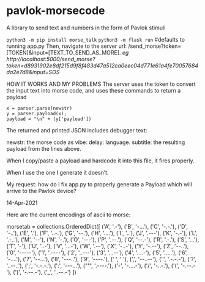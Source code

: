 # pavlok-morsecode
 A library to send text and numbers in the form of Pavlok stimuli


`python3 -m pip install morse_talk`
`python3 -m flask run` #defaults to running app.py
Then, navigate to the server url: /send_morse?token=[TOKEN]&input=[TEXT_TO_SEND_AS_MORE]. 
	*eg http://localhost:5000/send_morse?token=d8931902e8df215d9f8f483d47a512ca0eec04d771e61a4fe70057684da2e7d8&input=SOS*


HOW IT WORKS AND MY PROBLEMS
The server uses the token to convert the input text into morse code, and uses these commands to return a payload

	x = parser.parse(newstr)
	y = parser.payload(x);
	payload = "\n" + (y['payload']) 	

The returned and printed JSON includes debugger text:

newstr: the morse code as vibe: delay: language.
subtitle: the resulting payload from the lines above.

When I copy/paste a payload and hardcode it into this file, it fires properly.

When I use the one I generate it doesn’t.

My request: how do I fix app.py to properly generate a Payload which will arrive to the Pavlok device?


14-Apr-2021

Here are the current encodings of ascii to morse:

morsetab = collections.OrderedDict([
    ('A', '.-'),
    ('B', '-...'),
    ('C', '-.-.'),
    ('D', '-..'),
    ('E', '.'),
    ('F', '..-.'),
    ('G', '--.'),
    ('H', '....'),
    ('I', '..'),
    ('J', '.---'),
    ('K', '-.-'),
    ('L', '.-..'),
    ('M', '--'),
    ('N', '-.'),
    ('O', '---'),
    ('P', '.--.'),
    ('Q', '--.-'),
    ('R', '.-.'),
    ('S', '...'),
    ('T', '-'),
    ('U', '..-'),
    ('V', '...-'),
    ('W', '.--'),
    ('X', '-..-'),
    ('Y', '-.--'),
    ('Z', '--..'),
    ('0', '-----'),
    ('1', '.----'),
    ('2', '..---'),
    ('3', '...--'),
    ('4', '....-'),
    ('5', '.....'),
    ('6', '-....'),
    ('7', '--...'),
    ('8', '---..'),
    ('9', '----.'),
    (' ', ' '),
    (',', '--..--'),
    ('.', '.-.-.-'),
    ('?', '..--..'),
    (';', '-.-.-.'),
    (':', '---...'),
    ("'", '.----.'),
    ('-', '-....-'),
    ('/', '-..-.'),
    ('(', '-.--.-'),
    (')', '-.--.-'),
    ('_', '..--.-')
])
 
